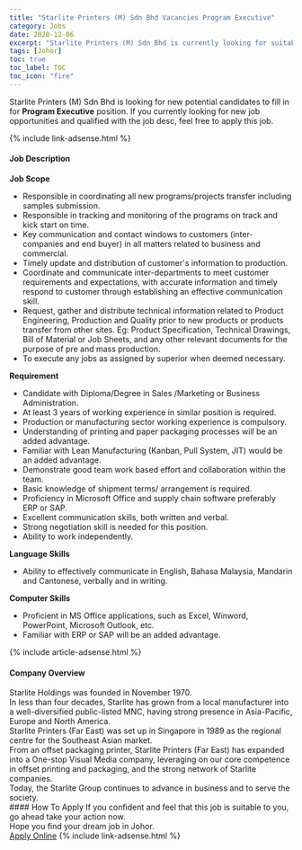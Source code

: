 ```yaml
---
title: "Starlite Printers (M) Sdn Bhd Vacancies Program Executive" 
category: Jobs 
date: 2020-12-06 
excerpt: "Starlite Printers (M) Sdn Bhd is currently looking for suitable person to fill in the Program Executive which positioned at Johor" 
tags: [Johor] 
toc: true 
toc_label: TOC 
toc_icon: "fire" 
--- 
```


<p>Starlite Printers (M) Sdn Bhd is looking for new potential candidates to fill in for <b>Program Executive</b> position. If you currently looking for new job opportunities and qualified with the job desc, feel free to apply this job.
</p>{% include link-adsense.html %} 
<div><div><div><h4>Job Description</h4></div></div><div><div><span><div><div><strong>Job Scope</strong></div><ul><li>Responsible in coordinating all new programs/projects transfer including samples submission.</li><li>Responsible in tracking and monitoring of the programs on track and kick start on time.</li><li>Key communication and contact windows to customers (inter-companies and end buyer) in all matters related to business and commercial.</li><li>Timely update and distribution of customer's information to production.&#160;</li><li>Coordinate and communicate inter-departments to meet customer requirements and expectations, with accurate information and timely respond to customer through establishing an effective communication skill.</li><li>Request, gather and distribute technical information related to Product Engineering, Production and Quality prior to new products or products transfer from other sites. Eg: Product Specification, Technical Drawings, Bill of Material or Job Sheets, and any other relevant documents for the purpose of pre and mass production.</li><li>To execute any jobs as assigned by superior when deemed necessary.</li></ul><div><strong>Requirement</strong></div><ul><li>Candidate with Diploma/Degree in Sales /Marketing or Business Administration.</li><li>At least 3 years of working experience in similar position is required.</li><li>Production or manufacturing sector working experience is compulsory.</li><li>Understanding of printing and paper packaging processes will be an added advantage.&#160;</li><li>Familiar with Lean Manufacturing (Kanban, Pull System, JIT) would be an added advantage.</li><li>Demonstrate good team work based effort and collaboration within the team.</li><li>Basic knowledge of shipment terms/ arrangement is required.</li><li>Proficiency in Microsoft Office and supply chain software preferably ERP or SAP.</li><li>Excellent communication skills, both written and verbal.</li><li>Strong negotiation skill is needed for this position.</li><li>Ability to work independently.</li></ul><div><strong>Language Skills</strong></div><ul><li>Ability to effectively communicate in English, Bahasa Malaysia, Mandarin and Cantonese, verbally and in writing.</li></ul><div><strong>Computer Skills</strong></div><ul><li>Proficient in MS Office applications, such as Excel, Winword, PowerPoint, Microsoft Outlook, etc.</li><li>Familiar with ERP or SAP will be an added advantage.</li></ul></div></span></div></div></div> 
{% include article-adsense.html %} 
<div><div><div><h4>Company Overview</h4></div></div><div><div><span><div><div>
<div>
<div>
<div>Starlite Holdings was founded in November 1970.</div>
<div>In less than&#160;four decades, Starlite has grown from a local manufacturer into a well-diversified public-listed MNC, having strong presence in Asia-Pacific, Europe and North America.</div>
<div>Starlite Printers (Far East) was set up in Singapore in 1989 as the regional centre for the Southeast Asian market.</div>
<div>From an offset packaging printer, Starlite Printers (Far East) has expanded into a One-stop Visual Media company, leveraging on our core competence in offset printing and packaging, and the strong network of Starlite companies.</div>
<div>Today, the&#160;Starlite Group&#160;continues to advance in business and to serve the society.</div>
</div>
</div>
</div></div></span></div></div></div> 
#### How To Apply 
If you confident and feel that this job is suitable to you, go ahead take your action now. <br/> 
Hope you find your dream job in Johor. <br/> 
<a href="https://www.jobstreet.com.my/en/job/program-executive-4428379?jobId=jobstreet-my-job-4428379&sectionRank=1&token=0~32a563bb-6883-44da-8d38-ed78e0b67c16&fr=SRP%20View%20In%20New%20Ta" class="btn btn--info" target="_blank" rel="nofollow noopenner">Apply Online</a> 
{% include link-adsense.html %} 
